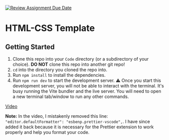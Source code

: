 [![Review Assignment Due Date](https://classroom.github.com/assets/deadline-readme-button-24ddc0f5d75046c5622901739e7c5dd533143b0c8e959d652212380cedb1ea36.svg)](https://classroom.github.com/a/Z7NbQVzl)
# HTML-CSS Template

## Getting Started

1. Clone this repo into your `Code` directory (or a subdirectory of your choice). **DO NOT** clone this repo into another git repo!
1. `cd` into the directory you cloned the repo into.
1. Run `npm install` to install the dependencies.
1. Run `npm run dev` to start the development server. ⚠️ Once you start this development server, you will not be able to interact with the terminal. It's busy running the Vite bundler and the live server. You will need to open a new terminal tab/window to run any other commands.

[Video](https://somup.com/cZVYYPkmQG)

**Note:** In the video, I mistakenly removed this line: `"editor.defaultFormatter": "esbenp.prettier-vscode",`. I have since added it back because it is necessary for the Prettier extension to work properly and help you format your code.
